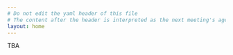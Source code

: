 ```yaml
---
# Do not edit the yaml header of this file
# The content after the header is interpreted as the next meeting's agenda
layout: home
---
```


TBA
